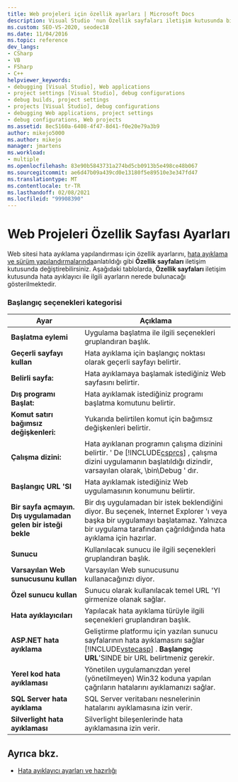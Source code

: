 ```yaml
---
title: Web projeleri için özellik ayarları | Microsoft Docs
description: Visual Studio 'nun Özellik sayfaları iletişim kutusunda bir Web sitesi hata ayıklama yapılandırması için özellik ayarlarını nasıl değiştirileceğini öğrenin.
ms.custom: SEO-VS-2020, seodec18
ms.date: 11/04/2016
ms.topic: reference
dev_langs:
- CSharp
- VB
- FSharp
- C++
helpviewer_keywords:
- debugging [Visual Studio], Web applications
- project settings [Visual Studio], debug configurations
- debug builds, project settings
- projects [Visual Studio], debug configurations
- debugging Web applications, project settings
- debug configurations, Web projects
ms.assetid: 8ec5160a-6408-4f47-8d41-f0e20e79a3b9
author: mikejo5000
ms.author: mikejo
manager: jmartens
ms.workload:
- multiple
ms.openlocfilehash: 83e90b5843731a274bd5cb0913b5e498ce48b067
ms.sourcegitcommit: ae6d47b09a439cd0e13180f5e89510e3e347fd47
ms.translationtype: MT
ms.contentlocale: tr-TR
ms.lasthandoff: 02/08/2021
ms.locfileid: "99908390"
---
```

# <a name="property-pages-settings-for-web-projects"></a>Web Projeleri Özellik Sayfası Ayarları
Web sitesi hata ayıklama yapılandırması için özellik ayarlarını, [hata ayıklama ve sürüm yapılandırmalarında](../debugger/how-to-set-debug-and-release-configurations.md)anlatıldığı gibi **Özellik sayfaları** iletişim kutusunda değiştirebilirsiniz. Aşağıdaki tablolarda, **Özellik sayfaları** iletişim kutusunda hata ayıklayıcı ile ilgili ayarların nerede bulunacağı gösterilmektedir.

### <a name="start-options-category"></a>Başlangıç seçenekleri kategorisi

| **Ayar** | **Açıklama** |
| - | - |
| **Başlatma eylemi** | Uygulama başlatma ile ilgili seçenekleri gruplandıran başlık. |
| **Geçerli sayfayı kullan** | Hata ayıklama için başlangıç noktası olarak geçerli sayfayı belirtir. |
| **Belirli sayfa:** | Hata ayıklamaya başlamak istediğiniz Web sayfasını belirtir. |
| **Dış programı Başlat:** | Hata ayıklamak istediğiniz programı başlatma komutunu belirtir. |
| **Komut satırı bağımsız değişkenleri:** | Yukarıda belirtilen komut için bağımsız değişkenleri belirtir. |
| **Çalışma dizini:** | Hata ayıklanan programın çalışma dizinini belirtir. ' De [!INCLUDE[csprcs](../data-tools/includes/csprcs_md.md)] , çalışma dizini uygulamanın başlatıldığı dizindir, varsayılan olarak, \bin\Debug ' dır. |
| **Başlangıç URL 'SI** | Hata ayıklamak istediğiniz Web uygulamasının konumunu belirtir. |
| **Bir sayfa açmayın. Dış uygulamadan gelen bir isteği bekle** | Bir dış uygulamadan bir istek beklendiğini diyor. Bu seçenek, Internet Explorer 'ı veya başka bir uygulamayı başlatamaz. Yalnızca bir uygulama tarafından çağrıldığında hata ayıklama için hazırlar. |
| **Sunucu** | Kullanılacak sunucu ile ilgili seçenekleri gruplandıran başlık. |
| **Varsayılan Web sunucusunu kullan** | Varsayılan Web sunucusunu kullanacağınızı diyor. |
| **Özel sunucu kullan** | Sunucu olarak kullanılacak temel URL 'YI girmenize olanak sağlar. |
| **Hata ayıklayıcıları** | Yapılacak hata ayıklama türüyle ilgili seçenekleri gruplandıran başlık. |
| **ASP.NET hata ayıklama** | Geliştirme platformu için yazılan sunucu sayfalarının hata ayıklamasını sağlar [!INCLUDE[vstecasp](../code-quality/includes/vstecasp_md.md)] . **Başlangıç URL**'SINDE bir URL belirtmeniz gerekir. |
| **Yerel kod hata ayıklaması** | Yönetilen uygulamanızdan yerel (yönetilmeyen) Win32 koduna yapılan çağrıların hatalarını ayıklamanızı sağlar. |
| **SQL Server hata ayıklama** | SQL Server veritabanı nesnelerinin hatalarını ayıklamasına izin verir. |
| **Silverlight hata ayıklaması** | Silverlight bileşenlerinde hata ayıklamasına izin verir. |

## <a name="see-also"></a>Ayrıca bkz.
- [Hata ayıklayıcı ayarları ve hazırlığı](../debugger/debugger-settings-and-preparation.md)